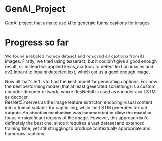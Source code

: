 # GenAI_Project
GenAI project that aims to use AI to generate funny captions for images 


# Progress so far
We found a labeled memes dataset and removed all captions from its images. Firstly, we tried using tesseract, but it couldn’t give a good enough result, so instead we applied keras_ocr.tools to detect text on images and cv2.inpaint to inpaint detected text, which got us a good enough image.

Now all that's left is to find the best model for generating captions.
For now the best performing model (that at least generated something) is a custom encoder-decoder network, where ResNet50 is used as encoder and LSTM as decoder. \
ResNet50 serves as the image feature extractor, encoding visual content into a format suitable for captioning, while the LSTM generates textual outputs. An attention mechanism was incorporated to allow the model to focus on significant regions of the image. However, this approach isn'e definetely the best one, since it requires a vast dataset and extended training time, yet still struggling to produce contextually appropriate and humorous captions.